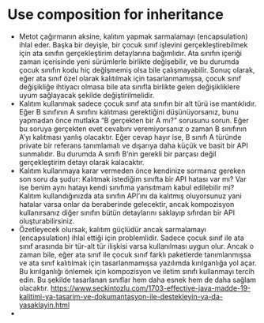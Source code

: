 # Use composition for inheritance

- Metot çağırmanın aksine, kalıtım yapmak sarmalamayı (encapsulation) ihlal eder. Başka bir deyişle, bir çocuk sınıf işlevini gerçekleştirebilmek için ata sınıfın gerçekleştirim detaylarına bağımlıdır. Ata sınıfın içeriği zaman içerisinde yeni sürümlerle birlikte değişebilir, ve bu durumda çocuk sınıfın kodu hiç değişmemiş olsa bile çalışmayabilir. Sonuç olarak, eğer ata sınıf özel olarak kalıtılmak için tasarlanmamışsa, çocuk sınıf değişikliğe ihtiyacı olmasa bile ata sınıfla birlikte gelen değişikliklere uyum sağlayacak şekilde değiştirilmelidir.
- Kalıtım kullanmak sadece çocuk sınıf ata sınıfın bir alt türü ise mantıklıdır. Eğer B sınıfının A sınıfını kalıtması gerektiğini düşünüyorsanız, bunu yapmadan önce mutlaka “B gerçekten bir A mı?” sorusunu sorun. Eğer bu soruya gerçekten evet cevabını veremiyorsanız o zaman B sınıfının A’yı kalıtması yanlış olacaktır. Eğer cevap hayır ise, B sınıfı A türünde private bir referans tanımlamalı ve dışarıya daha küçük ve basit bir API sunmalıdır. Bu durumda A sınıfı B’nin gerekli bir parçası değil gerçekleştirim detayı olarak kalacaktır.
- Kalıtım kullanmaya karar vermeden önce kendinize sormanız gereken son soru da şudur: Kalıtmak istediğim sınıfta bir API hatası var mı? Var ise benim aynı hatayı kendi sınıfıma yansıtmam kabul edilebilir mi? Kalıtım kullandığınızda ata sınıfın API’ını da kalıtmış oluyorsunuz yani hatalar varsa onlar da beraberinde gelecektir, ancak kompozisyon kullanırsanız diğer sınıfın bütün detaylarını saklayıp sıfırdan bir API oluşturabilirsiniz.
- Özetleyecek olursak, kalıtım güçlüdür ancak sarmalamayı (encapsulation) ihlal ettiği için problemlidir. Sadece çocuk sınıf ile ata sınıf arasında bir tür-alt tür ilişkisi varsa kullanılması uygun olur. Ancak o zaman bile, eğer ata sınıf ile çocuk sınıf farklı paketlerde tanımlanmışsa ve ata sınıf kalıtılmak için tasarlanmamışsa yazılımda kırılganlığa yol açar. Bu kırılganlığı önlemek için kompozisyon ve iletim sınıfı kullanmayı tercih edin. Bu şekilde tasarlanan sınıflar hem daha esnek hem de daha sağlam olacaktır.
  https://www.seckintozlu.com/1703-effective-java-madde-19-kalitimi-ya-tasarim-ve-dokumantasyon-ile-destekleyin-ya-da-yasaklayin.html
- 